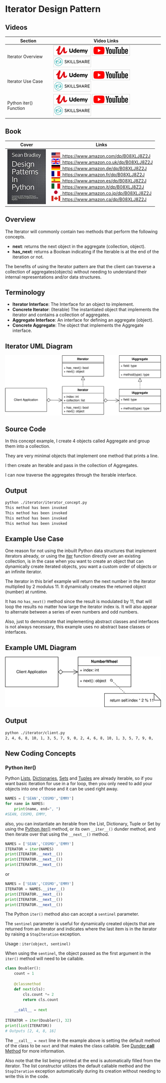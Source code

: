 # Iterator Design Pattern

## Videos

Section | Video Links
-|-
Iterator Overview | <a id="udemyVideoLink" href="https://www.udemy.com/course/design-patterns-in-python/learn/lecture/16510272/?referralCode=7493DBBBF97FF2B0D24D" target="_blank" title="Iterator Overview"><img src="/img/udemy_btn_sm.gif" alt="Iterator Overview"/></a>&nbsp;<a id="ytVideoLink" href="https://youtu.be/TtszPXf3qjE&list=PLKWUX7aMnlEJzRvCXnwFEdk_WJDNjMDOo" target="_blank" title="Iterator Overview"><img src="/img/yt_btn_sm.gif" alt="Iterator Overview"/></a>&nbsp;<a id="skillShareVideoLink" href="https://skl.sh/34SM2Xg" target="_blank" title="Iterator Overview"><img src="/img/skillshare_btn_sm.gif" alt="Iterator Overview"/></a>
Iterator Use Case |  <a id="udemyVideoLink" href="https://www.udemy.com/course/design-patterns-in-python/learn/lecture/25598656/?referralCode=7493DBBBF97FF2B0D24D" target="_blank" title="Iterator Use Case"><img src="/img/udemy_btn_sm.gif" alt="Iterator Use Case"/></a>&nbsp;<a id="ytVideoLink" href="https://youtu.be/HvlAPUce_GU&list=PLKWUX7aMnlEJzRvCXnwFEdk_WJDNjMDOo" target="_blank" title="Iterator Use Case"><img src="/img/yt_btn_sm.gif" alt="Iterator Use Case"/></a>&nbsp;<a id="skillShareVideoLink" href="https://skl.sh/34SM2Xg" target="_blank" title="Iterator Use Case"><img src="/img/skillshare_btn_sm.gif" alt="Iterator Use Case"/></a>
Python iter() Function |  <a id="udemyVideoLink" href="https://www.udemy.com/course/design-patterns-in-python/learn/lecture/25598664/?referralCode=7493DBBBF97FF2B0D24D" target="_blank" title="Python iter() Function"><img src="/img/udemy_btn_sm.gif" alt="Python iter() Function"/></a>&nbsp;<a id="ytVideoLink" href="https://youtu.be/__sZY-XBt-A&list=PLKWUX7aMnlEJzRvCXnwFEdk_WJDNjMDOo" target="_blank" title="Python iter() Function"><img src="/img/yt_btn_sm.gif" alt="Python iter() Function"/></a>&nbsp;<a id="skillShareVideoLink" href="https://skl.sh/34SM2Xg" target="_blank" title="Python iter() Function"><img src="/img/skillshare_btn_sm.gif" alt="Python iter() Function"/></a>

## Book 

Cover | Links
-|-
![Design Patterns In Python (ASIN : B08XLJ8Z2J)](/img/design_patterns_in_python_book_125x178.jpg) | &nbsp;<a href="https://www.amazon.com/dp/B08XLJ8Z2J"><img src="/img/flag_us.gif">&nbsp; https://www.amazon.com/dp/B08XLJ8Z2J</a><br/>&nbsp;<a href="https://www.amazon.co.uk/dp/B08XLJ8Z2J"><img src="/img/flag_uk.gif">&nbsp; https://www.amazon.co.uk/dp/B08XLJ8Z2J</a><br/>&nbsp;<a href="https://www.amazon.de/dp/B08XLJ8Z2J"><img src="/img/flag_de.gif">&nbsp; https://www.amazon.de/dp/B08XLJ8Z2J</a><br/>&nbsp;<a href="https://www.amazon.fr/dp/B08XLJ8Z2J"><img src="/img/flag_fr.gif">&nbsp; https://www.amazon.fr/dp/B08XLJ8Z2J</a><br/>&nbsp;<a href="https://www.amazon.es/dp/B08XLJ8Z2J"><img src="/img/flag_es.gif">&nbsp; https://www.amazon.es/dp/B08XLJ8Z2J</a><br/>&nbsp;<a href="https://www.amazon.it/dp/B08XLJ8Z2J"><img src="/img/flag_it.gif">&nbsp; https://www.amazon.it/dp/B08XLJ8Z2J</a><br/>&nbsp;<a href="https://www.amazon.co.jp/dp/B08XLJ8Z2J"><img src="/img/flag_jp.gif">&nbsp; https://www.amazon.co.jp/dp/B08XLJ8Z2J</a><br/>&nbsp;<a href="https://www.amazon.ca/dp/B08XLJ8Z2J"><img src="/img/flag_ca.gif">&nbsp; https://www.amazon.ca/dp/B08XLJ8Z2J</a>

## Overview

The Iterator will commonly contain two methods that perform the following concepts.

* **next**: returns the next object in the aggregate (collection, object).
* **has_next**: returns a Boolean indicating if the Iterable is at the end of the iteration or not.

The benefits of using the Iterator pattern are that the client can traverse a collection of aggregates(objects) without needing to understand their internal representations and/or data structures.

## Terminology

* **Iterator Interface**: The Interface for an object to implement.
* **Concrete Iterator**: (Iterable) The instantiated object that implements the iterator and contains a collection of aggregates.
* **Aggregate Interface**: An interface for defining an aggregate (object).
* **Concrete Aggregate**: The object that implements the Aggregate interface.

## Iterator UML Diagram

![Iterator Pattern Overview](/img/iterator_concept.svg)

## Source Code

In this concept example, I create 4 objects called Aggregate and group them into a collection.

They are very minimal objects that implement one method that prints a line.

I then create an Iterable and pass in the collection of Aggregates.

I can now traverse the aggregates through the Iterable interface.

## Output

``` bash
python ./iterator/iterator_concept.py
This method has been invoked
This method has been invoked
This method has been invoked
This method has been invoked
```

## Example Use Case

One reason for not using the inbuilt Python data structures that implement iterators already, or using the [iter](#python-iter) function directly over an existing collection, is in the case when you want to create an object that can dynamically create iterated objects, you want a custom order of objects or an infinite iterator.

The iterator in this brief example will return the next number in the iterator multiplied by 2 modulus 11. It dynamically creates the returned object (number) at runtime.

It has no `has_next()` method since the result is modulated by 11, that will loop the results no matter how large the iterator index is. It will also appear to alternate between a series of even numbers and odd numbers.

Also, just to demonstrate that implementing abstract classes and interfaces is not always necessary, this example uses no abstract base classes or interfaces.

## Example UML Diagram

![Iterator Pattern Overview](/img/iterator_example.svg)

## Output

``` bash
python ./iterator/client.py
2, 4, 6, 8, 10, 1, 3, 5, 7, 9, 0, 2, 4, 6, 8, 10, 1, 3, 5, 7, 9, 0,
```

## New Coding Concepts

### Python iter()

Python [Lists](/builder#python-list), [Dictionaries](/singleton#python-dictionary), [Sets](/observer#python-set) and [Tuples](/bridge#python-tuple) are already iterable, so if you want basic iteration for use in a for loop, then you only need to add your objects into one of those and it can be used right away.

``` python
NAMES = ['SEAN','COSMO','EMMY']
for name in NAMES:
    print(name, end=", ")
#SEAN, COSMO, EMMY,
```

also, you can instantiate an iterable from the List, Dictionary, Tuple or Set by using the [Python iter()](#python-iter) method, or its own `__iter__()` dunder method, and then iterate over that using the `__next__()` method.

``` python
NAMES = ['SEAN','COSMO','EMMY']
ITERATOR = iter(NAMES)
print(ITERATOR.__next__())
print(ITERATOR.__next__())
print(ITERATOR.__next__())
```

or

``` python
NAMES = ['SEAN','COSMO','EMMY']
ITERATOR = NAMES.__iter__()
print(ITERATOR.__next__())
print(ITERATOR.__next__())
print(ITERATOR.__next__())
```

The Python `iter()` method also can accept a `sentinel` parameter. 

The `sentinel` parameter is useful for dynamically created objects that are returned from an iterator and indicates where the last item is in the iterator by raising a `StopIteration` exception. 

Usage : `iter(object, sentinel)`

When using the `sentinel`, the object passed as the first argument in the `iter()` method will need to be callable.

``` python
class Doubler():
    count = 1

    @classmethod
    def next(cls):
        cls.count *= 2
        return cls.count

    __call__ = next

ITERATOR = iter(Doubler(), 32)
print(list(ITERATOR))
# Outputs [2, 4, 8, 16]
```

The `__call__ = next` line in the example above is setting the default method of the class to be `next` and that makes the class callable. See [Dunder __call__ Method](/state#dunder-__call__-method) for more information.

Also note that the list being printed at the end is automatically filled from the iterator. The list constructor utilizes the default callable method and the `StopIteration` exception automatically during its creation without needing to write this in the code.
